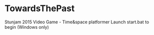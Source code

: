 # TowardsThePast
Stunjam 2015 Video Game - Time&amp;space platformer
Launch start.bat to begin (Windows only)
